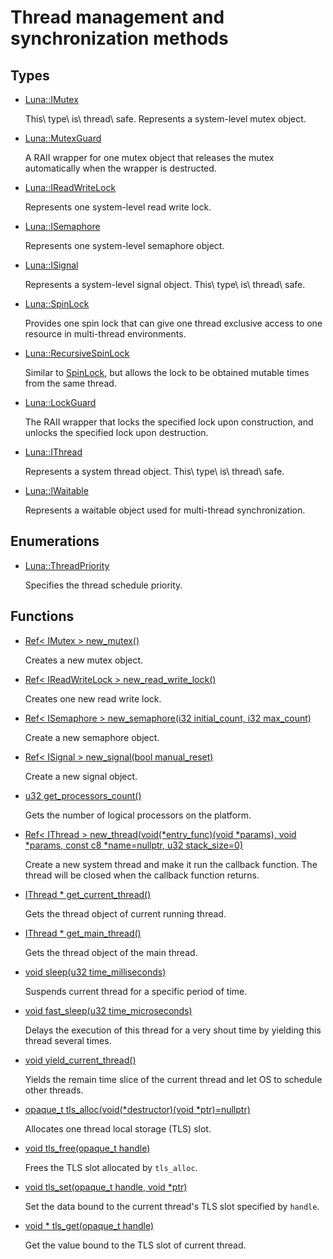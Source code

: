 # Thread management and synchronization methods
## Types
* [Luna::IMutex](struct_luna_1_1_i_mutex.md)

    This\ type\ is\ thread\ safe. Represents a system-level mutex object. 


* [Luna::MutexGuard](class_luna_1_1_mutex_guard.md)

    A RAII wrapper for one mutex object that releases the mutex automatically when the wrapper is destructed. 


* [Luna::IReadWriteLock](struct_luna_1_1_i_read_write_lock.md)

    Represents one system-level read write lock. 


* [Luna::ISemaphore](struct_luna_1_1_i_semaphore.md)

    Represents one system-level semaphore object. 


* [Luna::ISignal](struct_luna_1_1_i_signal.md)

    Represents a system-level signal object. This\ type\ is\ thread\ safe. 


* [Luna::SpinLock](class_luna_1_1_spin_lock.md)

    Provides one spin lock that can give one thread exclusive access to one resource in multi-thread environments. 


* [Luna::RecursiveSpinLock](class_luna_1_1_recursive_spin_lock.md)

    Similar to [SpinLock](class_luna_1_1_spin_lock.md), but allows the lock to be obtained mutable times from the same thread. 


* [Luna::LockGuard](class_luna_1_1_lock_guard.md)

    The RAII wrapper that locks the specified lock upon construction, and unlocks the specified lock upon destruction. 


* [Luna::IThread](struct_luna_1_1_i_thread.md)

    Represents a system thread object. This\ type\ is\ thread\ safe. 


* [Luna::IWaitable](struct_luna_1_1_i_waitable.md)

    Represents a waitable object used for multi-thread synchronization. 


## Enumerations
* [Luna::ThreadPriority](group___runtime_thread_1ga80351cf39ce9e4d1d110fb249699db07.md)

    Specifies the thread schedule priority. 

## Functions
* [Ref< IMutex > new_mutex()](group___runtime_thread_1gaaf4b4510b9d6c01a12e3064691d15bdc.md)

    Creates a new mutex object. 

* [Ref< IReadWriteLock > new_read_write_lock()](group___runtime_thread_1ga35f290e06f79b34a7a4b72368a88e6b4.md)

    Creates one new read write lock. 

* [Ref< ISemaphore > new_semaphore(i32 initial_count, i32 max_count)](group___runtime_thread_1ga63acf4d842bfddff65e76b2e84524134.md)

    Create a new semaphore object. 

* [Ref< ISignal > new_signal(bool manual_reset)](group___runtime_thread_1ga451437bc4ec31226c33c379fbd7d7a24.md)

    Create a new signal object. 

* [u32 get_processors_count()](group___runtime_thread_1gac8b023e3dd3ae6a46516fa958f2ad7b9.md)

    Gets the number of logical processors on the platform. 

* [Ref< IThread > new_thread(void(*entry_func)(void *params), void *params, const c8 *name=nullptr, u32 stack_size=0)](group___runtime_thread_1gac1aad6a8f99159d07fe287db59c0a318.md)

    Create a new system thread and make it run the callback function. The thread will be closed when the callback function returns. 

* [IThread * get_current_thread()](group___runtime_thread_1ga3ed3f90467bd6b3e0b75a8c1c4562068.md)

    Gets the thread object of current running thread. 

* [IThread * get_main_thread()](group___runtime_thread_1ga1bed2d312e6b95a39bd841d0ededf2b4.md)

    Gets the thread object of the main thread. 

* [void sleep(u32 time_milliseconds)](group___runtime_thread_1ga2ed6b20ac018dd695a1189c68629132a.md)

    Suspends current thread for a specific period of time. 

* [void fast_sleep(u32 time_microseconds)](group___runtime_thread_1gaf28258e2d025ad9da4aa4aa5de2bc339.md)

    Delays the execution of this thread for a very shout time by yielding this thread several times. 

* [void yield_current_thread()](group___runtime_thread_1ga612f977ca8fde0829d4fcf182d4cad00.md)

    Yields the remain time slice of the current thread and let OS to schedule other threads. 

* [opaque_t tls_alloc(void(*destructor)(void *ptr)=nullptr)](group___runtime_thread_1ga8dd9f89cdebe83f1c1e31b21ad1b1811.md)

    Allocates one thread local storage (TLS) slot. 

* [void tls_free(opaque_t handle)](group___runtime_thread_1gab3909da8f640a34cf007e78404b41226.md)

    Frees the TLS slot allocated by `tls_alloc`. 

* [void tls_set(opaque_t handle, void *ptr)](group___runtime_thread_1gacb55d976ce0cbe2683bf03116be2d2f2.md)

    Set the data bound to the current thread's TLS slot specified by `handle`. 

* [void * tls_get(opaque_t handle)](group___runtime_thread_1gab310bb1422cf8f1b192bdcc5b3668cc4.md)

    Get the value bound to the TLS slot of current thread. 

